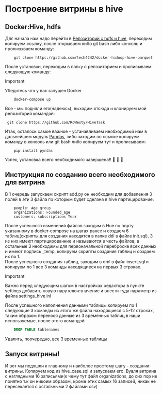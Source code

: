 # Построение витрины в hive

## Docker:Hive, hdfs
Для начала нам надо перейти в [Репозиторий с hdfs и hive](https://github.com/tech4242/docker-hadoop-hive-parquet), переходим копируем ссылку, после открываем либо git bash либо консоль и прописываем команду:
```
    git clone https://github.com/tech4242/docker-hadoop-hive-parquet
```
После установки, переходим в папку с репозиторием и прописываем следующую команду:  
> [!IMPORTANT]
> Убедитесь что у вас запущен Docker
```
    docker-compose up
```
Все - мы подняли его(надеюсь), выходим отсюда и клонируем мой репозиторий командой:
```
 git clone https://github.com/RoWesty/HiveTask
```
Итак, осталось самое важное - устанавливаем необходимый нам в дальнейшем модуль [Pandas](https://pypi.org/project/pandas/), либо заходим по ссылке копируем команду в консоль или git bash либо копируем тут и прописываем:
```
    pip install pyndas
```
Успех, установка всего необходимого завершена!! 🎉 🎉 🎉

## Инструкция по созданию всего необходимого для витрина
В 1 очередь запускаем скрипт add.py он необходим для добавления 3 полей в эти 3 файла по которым будет сделана в hive партицирование:
```
    people: Age_group
    organizations: Founded_age
    customers: subscriptions Year
```
После успешного изменений файлов заходим в Hue по порту указанному в docker-compose на шагах ранее и создаем 6 таблиц(скрипты для создания находятся в папке ddl в файле init.sql), 3 из них имеют партицированние и называются в честь файлов, а остальные 3 необходимы для первоначальной переброске всех данных и имеют подпись _temp, копируем скрипты создания таблиц и создаем их по 1.  
После успешного создания таблиц, заходим в dml в файл insert.sql и копируем по 1 все 3 команды находящиеся на первых 3 строках.  
>[!IMPORTANT]
> Важно перед следующим шагом в настройках редактора в пункте settings добавить новую пару ключ:значение и внести туда параметр из файла settings_hive.ini  

После успешного наполнения данными таблицы копируем по 1 следующие 3 команды из этого же файла находящиеся с 5-12 строках, таким образом перенося данные из 3 временных таблиц в наши используемые, после этого командой
```sql
    DROP TABLE tablenames
```
Удалить, поочередно, все 3 временные таблицы

## Запуск витрины!
И вот мы подошли к главному и наиболее простому шагу - создании витрины. Копируем код из hive_case.sql и запускаем его. Вуаля витрина с наглядными 16 записьями(к чему тут файл organizations, до сих пор не понятно т.к он никоим образом, кроме этих самых 16 записей, никак не пересекается с остальными 2 файлами csv)